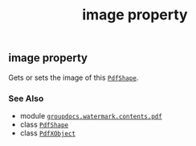﻿---
title: image property
second_title: GroupDocs.Watermark for Python via .NET API References
description: 
type: docs
url: /python-net/groupdocs.watermark.contents.pdf/pdfxobject/image/
is_root: false
weight: 50
---

## image property


Gets or sets the image of this [`PdfShape`](/watermark/python-net/groupdocs.watermark.contents.pdf/pdfshape).

### See Also
* module [`groupdocs.watermark.contents.pdf`](../../)
* class [`PdfShape`](/watermark/python-net/groupdocs.watermark.contents.pdf/pdfshape)
* class [`PdfXObject`](/watermark/python-net/groupdocs.watermark.contents.pdf/pdfxobject)
